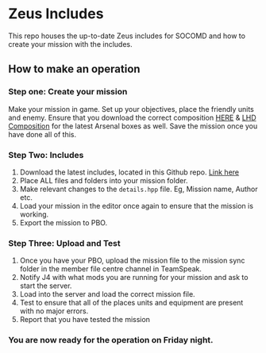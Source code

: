 # Zeus Includes

This repo houses the up-to-date Zeus includes for SOCOMD and how to create your mission with the includes.

## How to make an operation
### Step one: Create your mission
Make your mission in game. Set up your objectives, place the friendly units and enemy.
Ensure that you download the correct composition [HERE](https://steamcommunity.com/sharedfiles/filedetails/?id=3187822630) & [LHD Composition](https://steamcommunity.com/sharedfiles/filedetails/?id=3187823059) for the latest Arsenal boxes as well.
Save the mission once you have done all of this.

### Step Two: Includes
1. Download the latest includes, located in this Github repo. [Link here](https://github.com/SOCOMD/Zeus-Includes/releases/tag/main)
2. Place ALL files and folders into your mission folder.
3. Make relevant changes to the `details.hpp` file. Eg, Mission name, Author etc.
4. Load your mission in the editor once again to ensure that the mission is working.
5. Export the mission to PBO.

### Step Three: Upload and Test
1. Once you have your PBO, upload the mission file to the mission sync folder in the member file centre channel in TeamSpeak.
2. Notify J4 with what mods you are running for your mission and ask to start the server.
3. Load into the server and load the correct mission file.
4. Test to ensure that all of the places units and equipment are present with no major errors.
5. Report that you have tested the mission

### You are now ready for the operation on Friday night.
